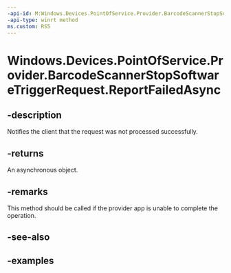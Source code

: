 ```yaml
---
-api-id: M:Windows.Devices.PointOfService.Provider.BarcodeScannerStopSoftwareTriggerRequest.ReportFailedAsync
-api-type: winrt method
ms.custom: RS5
---
```


<!-- Method syntax.
public IAsyncAction BarcodeScannerStopSoftwareTriggerRequest.ReportFailedAsync()
-->

# Windows.Devices.PointOfService.Provider.BarcodeScannerStopSoftwareTriggerRequest.ReportFailedAsync

## -description
Notifies the client that the request was not processed successfully.

## -returns
An asynchronous object.

## -remarks
This method should be called if the provider app is unable to complete the operation.

## -see-also

## -examples


